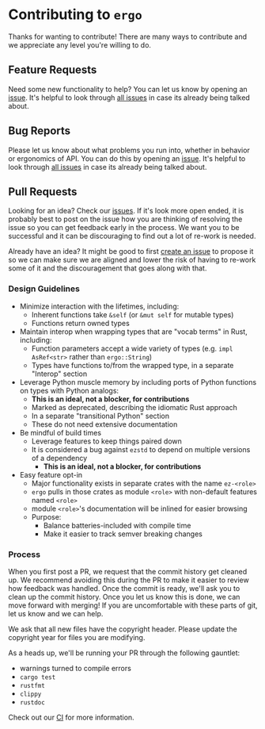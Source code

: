 # Contributing to `ergo`

Thanks for wanting to contribute! There are many ways to contribute and we
appreciate any level you're willing to do.

## Feature Requests

Need some new functionality to help?  You can let us know by opening an
[issue][new issue]. It's helpful to look through [all issues][all issues] in
case its already being talked about.

## Bug Reports

Please let us know about what problems you run into, whether in behavior or
ergonomics of API.  You can do this by opening an [issue][new issue]. It's
helpful to look through [all issues][all issues] in case its already being
talked about.

## Pull Requests

Looking for an idea? Check our [issues][issues]. If it's look more open ended,
it is probably best to post on the issue how you are thinking of resolving the
issue so you can get feedback early in the process. We want you to be
successful and it can be discouraging to find out a lot of re-work is needed.

Already have an idea?  It might be good to first [create an issue][new issue]
to propose it so we can make sure we are aligned and lower the risk of having
to re-work some of it and the discouragement that goes along with that.

### Design Guidelines

- Minimize interaction with the lifetimes, including:
  - Inherent functions take `&self` (or `&mut self` for mutable types)
  - Functions return owned types
- Maintain interop when wrapping types that are "vocab terms" in Rust, including:
  - Function parameters accept a wide variety of types (e.g. `impl AsRef<str>` rather than `ergo::String`)
  - Types have functions to/from the wrapped type, in a separate "Interop" section
- Leverage Python muscle memory by including ports of Python functions on types with Python analogs:
  - **This is an ideal, not a blocker, for contributions**
  - Marked as deprecated, describing the idiomatic Rust approach
  - In a separate "transitional Python" section
  - These do not need extensive documentation
- Be mindful of build times
  - Leverage features to keep things paired down
  - It is considered a bug against `ezstd` to depend on multiple versions of a dependency
    - **This is an ideal, not a blocker, for contributions**
- Easy feature opt-in
  - Major functionality exists in separate crates with the name `ez-<role>`
  - `ergo` pulls in those crates as module `<role>` with non-default features named `<role>`
  - module `<role>`'s documentation will be inlined for easier browsing
  - Purpose:
    - Balance batteries-included with compile time
    - Make it easier to track semver breaking changes

### Process

When you first post a PR, we request that the commit history get cleaned
up.  We recommend avoiding this during the PR to make it easier to review how
feedback was handled. Once the commit is ready, we'll ask you to clean up the
commit history.  Once you let us know this is done, we can move forward with
merging!  If you are uncomfortable with these parts of git, let us know and we
can help.

We ask that all new files have the copyright header.  Please update the
copyright year for files you are modifying.

As a heads up, we'll be running your PR through the following gauntlet:
- warnings turned to compile errors
- `cargo test`
- `rustfmt`
- `clippy`
- `rustdoc`

Check out our [CI][travis] for more information.

[issues]: https://github.com/ergo-rs/ergo/issues
[new issue]: https://github.com/ergo-rs/ergo/issues/new
[all issues]: https://github.com/ergo-rs/ergo/issues?utf8=%E2%9C%93&q=is%3Aissue
[travis]: https://github.com/ergo-rs/ergo/blob/master/.travis.yml
